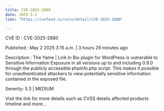 ```yaml
---
title: CVE-2025-2880
date: 2025-5-2
lien: "https://cvefeed.io/vuln/detail/CVE-2025-2880"

---
```


CVE ID : CVE-2025-2880

Published :  May 2
2025
3:15 a.m. | 3 hours
29 minutes ago

Description : The Yame | Link In Bio plugin for WordPress is vulnerable to Sensitive Information Exposure in all versions up to
and including
0.9.0 through the publicly accessible phpinfo.php script. This makes it possible for unauthenticated attackers to view potentially sensitive information contained in the exposed file.

Severity: 5.3 | MEDIUM

Visit the link for more details
such as CVSS details
affected products
timeline
and more...
